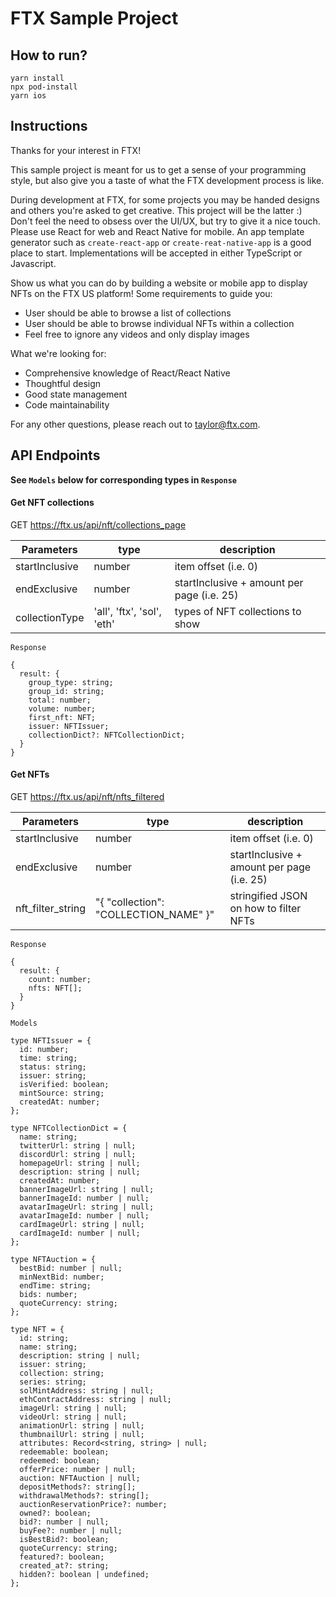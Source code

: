 # FTX Sample Project

## How to run?

```
yarn install
npx pod-install
yarn ios
```

## Instructions

Thanks for your interest in FTX!

This sample project is meant for us to get a sense of your programming style, but also give you a taste of what the FTX development process is like.

During development at FTX, for some projects you may be handed designs and others you're asked to get creative. This project will be the latter :) Don't feel the need to obsess over the UI/UX, but try to give it a nice touch. Please use React for web and React Native for mobile. An app template generator such as `create-react-app` or `create-reat-native-app` is a good place to start. Implementations will be accepted in either TypeScript or Javascript.

Show us what you can do by building a website or mobile app to display NFTs on the FTX US platform! Some requirements to guide you:

-   User should be able to browse a list of collections
-   User should be able to browse individual NFTs within a collection
-   Feel free to ignore any videos and only display images

What we're looking for:

-   Comprehensive knowledge of React/React Native
-   Thoughtful design
-   Good state management
-   Code maintainability

For any other questions, please reach out to taylor@ftx.com.

## API Endpoints

**See `Models` below for corresponding types in `Response`**

#### Get NFT collections

GET https://ftx.us/api/nft/collections_page

| Parameters     | type                       | description                                |
| -------------- | -------------------------- | ------------------------------------------ |
| startInclusive | number                     | item offset (i.e. 0)                       |
| endExclusive   | number                     | startInclusive + amount per page (i.e. 25) |
| collectionType | 'all', 'ftx', 'sol', 'eth' | types of NFT collections to show           |

`Response`

```
{
  result: {
    group_type: string;
    group_id: string;
    total: number;
    volume: number;
    first_nft: NFT;
    issuer: NFTIssuer;
    collectionDict?: NFTCollectionDict;
  }
}
```

#### Get NFTs

GET https://ftx.us/api/nft/nfts_filtered

| Parameters        | type                                  | description                                |
| ----------------- | ------------------------------------- | ------------------------------------------ |
| startInclusive    | number                                | item offset (i.e. 0)                       |
| endExclusive      | number                                | startInclusive + amount per page (i.e. 25) |
| nft_filter_string | "{ "collection": "COLLECTION_NAME" }" | stringified JSON on how to filter NFTs     |

`Response`

```
{
  result: {
    count: number;
    nfts: NFT[];
  }
}
```

`Models`

```
type NFTIssuer = {
  id: number;
  time: string;
  status: string;
  issuer: string;
  isVerified: boolean;
  mintSource: string;
  createdAt: number;
};

type NFTCollectionDict = {
  name: string;
  twitterUrl: string | null;
  discordUrl: string | null;
  homepageUrl: string | null;
  description: string | null;
  createdAt: number;
  bannerImageUrl: string | null;
  bannerImageId: number | null;
  avatarImageUrl: string | null;
  avatarImageId: number | null;
  cardImageUrl: string | null;
  cardImageId: number | null;
};

type NFTAuction = {
  bestBid: number | null;
  minNextBid: number;
  endTime: string;
  bids: number;
  quoteCurrency: string;
};

type NFT = {
  id: string;
  name: string;
  description: string | null;
  issuer: string;
  collection: string;
  series: string;
  solMintAddress: string | null;
  ethContractAddress: string | null;
  imageUrl: string | null;
  videoUrl: string | null;
  animationUrl: string | null;
  thumbnailUrl: string | null;
  attributes: Record<string, string> | null;
  redeemable: boolean;
  redeemed: boolean;
  offerPrice: number | null;
  auction: NFTAuction | null;
  depositMethods?: string[];
  withdrawalMethods?: string[];
  auctionReservationPrice?: number;
  owned?: boolean;
  bid?: number | null;
  buyFee?: number | null;
  isBestBid?: boolean;
  quoteCurrency: string;
  featured?: boolean;
  created_at?: string;
  hidden?: boolean | undefined;
};
```
